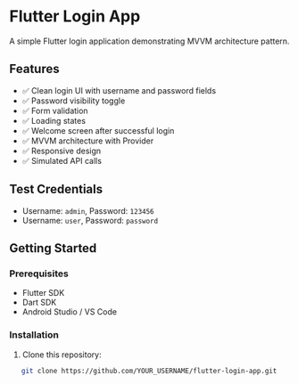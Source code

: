 # Flutter Login App

A simple Flutter login application demonstrating MVVM architecture pattern.

## Features

- ✅ Clean login UI with username and password fields
- ✅ Password visibility toggle
- ✅ Form validation
- ✅ Loading states
- ✅ Welcome screen after successful login
- ✅ MVVM architecture with Provider
- ✅ Responsive design
- ✅ Simulated API calls

## Test Credentials

- Username: `admin`, Password: `123456`
- Username: `user`, Password: `password`

## Getting Started

### Prerequisites

- Flutter SDK
- Dart SDK
- Android Studio / VS Code

### Installation

1. Clone this repository:

```bash
   git clone https://github.com/YOUR_USERNAME/flutter-login-app.git

